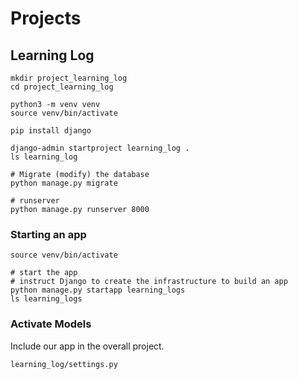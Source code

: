 # Projects

## Learning Log

```shell
mkdir project_learning_log
cd project_learning_log

python3 -m venv venv
source venv/bin/activate

pip install django

django-admin startproject learning_log .
ls learning_log

# Migrate (modify) the database
python manage.py migrate

# runserver
python manage.py runserver 8000
```

### Starting an app

```shell
source venv/bin/activate

# start the app
# instruct Django to create the infrastructure to build an app
python manage.py startapp learning_logs
ls learning_logs
```

### Activate Models

Include our app in the overall project.

`learning_log/settings.py`